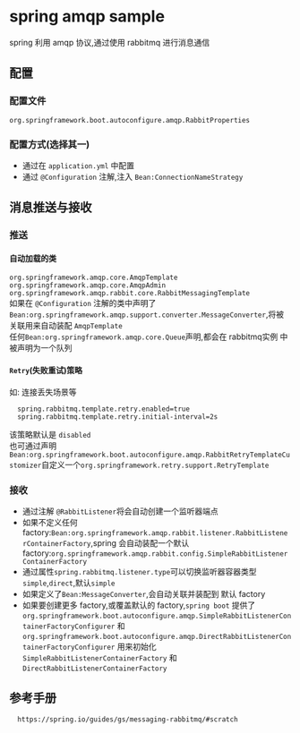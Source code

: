 # spring amqp sample
spring 利用 amqp 协议,通过使用 rabbitmq 进行消息通信  

## 配置
### 配置文件
`org.springframework.boot.autoconfigure.amqp.RabbitProperties`
### 配置方式(选择其一)
- 通过在 `application.yml` 中配置
- 通过 `@Configuration` 注解,注入 `Bean:ConnectionNameStrategy`

## 消息推送与接收
### 推送
#### 自动加载的类
`org.springframework.amqp.core.AmqpTemplate`  
`org.springframework.amqp.core.AmqpAdmin`  
`org.springframework.amqp.rabbit.core.RabbitMessagingTemplate`  
如果在 `@Configuration` 注解的类中声明了 `Bean:org.springframework.amqp.support.converter.MessageConverter`,将被关联用来自动装配 `AmqpTemplate`  
任何`Bean:org.springframework.amqp.core.Queue`声明,都会在 rabbitmq实例 中 被声明为一个队列

#### `Retry`(失败重试)策略
如: 连接丢失场景等
```
  spring.rabbitmq.template.retry.enabled=true
  spring.rabbitmq.template.retry.initial-interval=2s	
```
该策略默认是 `disabled`  
也可通过声明`Bean:org.springframework.boot.autoconfigure.amqp.RabbitRetryTemplateCustomizer`自定义一个`org.springframework.retry.support.RetryTemplate`

### 接收
- 通过注解 `@RabbitListener`将会自动创建一个监听器端点
- 如果不定义任何 factory:`Bean:org.springframework.amqp.rabbit.listener.RabbitListenerContainerFactory`,spring 会自动装配一个默认 factory:`org.springframework.amqp.rabbit.config.SimpleRabbitListenerContainerFactory`
- 通过属性`spring.rabbitmq.listener.type`可以切换监听器容器类型 `simple`,`direct`,默认`simple`
- 如果定义了`Bean:MessageConverter`,会自动关联并装配到 默认 factory
- 如果要创建更多 factory,或覆盖默认的 factory,`spring boot` 提供了 `org.springframework.boot.autoconfigure.amqp.SimpleRabbitListenerContainerFactoryConfigurer` 和 `org.springframework.boot.autoconfigure.amqp.DirectRabbitListenerContainerFactoryConfigurer` 用来初始化`SimpleRabbitListenerContainerFactory` 和 `DirectRabbitListenerContainerFactory`

## 参考手册
```
  https://spring.io/guides/gs/messaging-rabbitmq/#scratch
```
